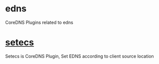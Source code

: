 # edns

CoreDNS Plugins related to edns

# [setecs](plugin/setecs/README.md)

Setecs is CoreDNS Plugin, Set EDNS according to client source location 

